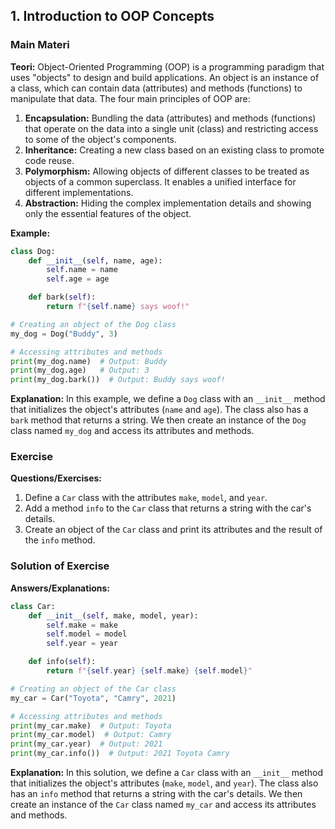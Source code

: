 ## 1. Introduction to OOP Concepts

### Main Materi

**Teori:**
Object-Oriented Programming (OOP) is a programming paradigm that uses "objects" to design and build applications. An object is an instance of a class, which can contain data (attributes) and methods (functions) to manipulate that data. The four main principles of OOP are:

1. **Encapsulation:** Bundling the data (attributes) and methods (functions) that operate on the data into a single unit (class) and restricting access to some of the object's components.
2. **Inheritance:** Creating a new class based on an existing class to promote code reuse.
3. **Polymorphism:** Allowing objects of different classes to be treated as objects of a common superclass. It enables a unified interface for different implementations.
4. **Abstraction:** Hiding the complex implementation details and showing only the essential features of the object.

**Example:**

```python
class Dog:
    def __init__(self, name, age):
        self.name = name
        self.age = age

    def bark(self):
        return f"{self.name} says woof!"

# Creating an object of the Dog class
my_dog = Dog("Buddy", 3)

# Accessing attributes and methods
print(my_dog.name)  # Output: Buddy
print(my_dog.age)   # Output: 3
print(my_dog.bark())  # Output: Buddy says woof!
```

**Explanation:**
In this example, we define a `Dog` class with an `__init__` method that initializes the object's attributes (`name` and `age`). The class also has a `bark` method that returns a string. We then create an instance of the `Dog` class named `my_dog` and access its attributes and methods.

### Exercise

**Questions/Exercises:**
1. Define a `Car` class with the attributes `make`, `model`, and `year`.
2. Add a method `info` to the `Car` class that returns a string with the car's details.
3. Create an object of the `Car` class and print its attributes and the result of the `info` method.

### Solution of Exercise

**Answers/Explanations:**

```python
class Car:
    def __init__(self, make, model, year):
        self.make = make
        self.model = model
        self.year = year

    def info(self):
        return f"{self.year} {self.make} {self.model}"

# Creating an object of the Car class
my_car = Car("Toyota", "Camry", 2021)

# Accessing attributes and methods
print(my_car.make)  # Output: Toyota
print(my_car.model)  # Output: Camry
print(my_car.year)  # Output: 2021
print(my_car.info())  # Output: 2021 Toyota Camry
```

**Explanation:**
In this solution, we define a `Car` class with an `__init__` method that initializes the object's attributes (`make`, `model`, and `year`). The class also has an `info` method that returns a string with the car's details. We then create an instance of the `Car` class named `my_car` and access its attributes and methods.
